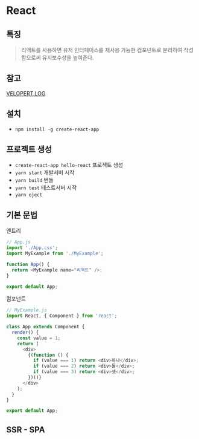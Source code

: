 # React

## 특징

> 리액트를 사용하면 유저 인터페이스를 재사용 가능한 컴포넌트로 분리하여 작성함으로써 유지보수성을 높여준다.

## 참고

[VELOPERT.LOG](https://velopert.com/reactjs-tutorials)

## 설치

- `npm install -g create-react-app`

## 프로젝트 생성

- `create-react-app hello-react` 프로젝트 생성
- `yarn start` 개발서버 시작
- `yarn build` 번들
- `yarn test` 테스트서버 시작
- `yarn eject`

## 기본 문법

엔트리

```javascript
// App.js
import './App.css';
import MyExample from './MyExample';

function App() {
  return <MyExample name="리액트" />;
}

export default App;
```

컴포넌트

```javascript
// MyExample.js
import React, { Component } from 'react';

class App extends Component {
  render() {
    const value = 1;
    return (
      <div>
        {(function () {
          if (value === 1) return <div>하나</div>;
          if (value === 2) return <div>둘</div>;
          if (value === 3) return <div>셋</div>;
        })()}
      </div>
    );
  }
}

export default App;
```

## SSR - SPA
